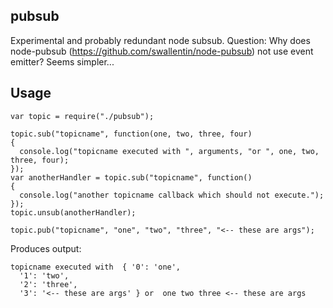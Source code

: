 pubsub
------
Experimental and probably redundant node subsub. Question: Why does node-pubsub (https://github.com/swallentin/node-pubsub) not use event emitter? Seems simpler...

Usage
-----

    var topic = require("./pubsub");

    topic.sub("topicname", function(one, two, three, four)
    {
      console.log("topicname executed with ", arguments, "or ", one, two, three, four);
    });
    var anotherHandler = topic.sub("topicname", function()
    {
      console.log("another topicname callback which should not execute.");
    });
    topic.unsub(anotherHandler);

    topic.pub("topicname", "one", "two", "three", "<-- these are args");

Produces output:

    topicname executed with  { '0': 'one',
      '1': 'two',
      '2': 'three',
      '3': '<-- these are args' } or  one two three <-- these are args


